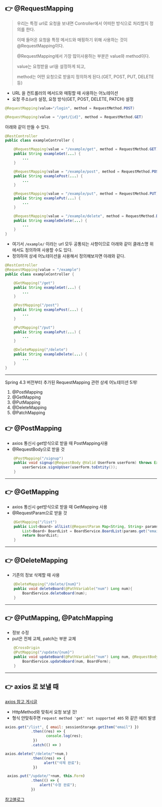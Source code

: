 

## 👉 @RequestMapping

> 우리는 특정 url로 요청을 보내면 Controller에서 어떠한 방식으로 처리할지 정의를 한다.
>
> 이때 들어온 요청을 특정 메서드와 매핑하기 위해 사용하는 것이 @RequestMapping이다.
>
> @RequestMapping에서 가장 많이사용하는 부분은 value와 method이다.
>
> value는 요청받을 url을 설정하게 되고, 
>
> method는 어떤 요청으로 받을지 정의하게 된다.(GET, POST, PUT, DELETE 등)

- URL 을 컨트롤러의 메서드와 매핑할 때 사용하는 어노테이션
- 요청 주소(url) 설정, 요청 방식(GET, POST, DELETE, PATCH) 설정

``` java
@RequestMapping(value="/login", method = RequestMethod.POST)

@RequestMapping(value = "/get/{id}", method = RequestMethod.GET)
```



아래와 같이 만들 수 있다.

``` java
@RestController
public class exampleController {

    @RequestMapping(value = "/example/get", method = RequestMethod.GET)
    public String exampleGet(...) {
        ...
    }

    @RequestMapping(value = "/example/post", method = RequestMethod.POST)
    public String examplePost(...) {
        ...
    }

    @RequestMapping(value = "/example/put", method = RequestMethod.PUT)
    public String examplePut(...) {
        ...
    }

    @RequestMapping(value = "/example/delete", method = RequestMethod.DELETE)
    public String exampleDelete(...) {
        ...
    }
}
```

- 여기서 `/example/` 이라는 url 모두 공통되는 사항이므로 아래와 같이 클래스명 위에서도 정의하여 사용할 수도 있다.
- 정의하여 상세 어노테이션을 사용해서 정의해보자면 아래와 같다.

``` java
@RestController
@RequestMapping(value = "/example")
public class exampleController {

    @GetMapping("/get")
    public String exampleGet(...) {
        ...
    }

    @PostMapping("/post")
    public String examplePost(...) {
        ...
    }

    @PutMapping("/put")
    public String examplePut(...) {
        ...
    }

    @DeleteMapping("/delete")
    public String exampleDelete(...) {
        ...
    }
}
```



***

Spring 4.3 버전부터 추가된 RequestMapping 관련 상세 어노테이션 5개!

1. @PostMapping
2. @GetMapping
3. @PutMapping
4. @DeleteMapping
5. @PatchMapping



## 👉 @PostMapping

-  axios 통신시 get방식으로 받을 때 PostMapping사용
-  @RequestBody으로 받을 것

``` java
    @PostMapping("/signup")
    public void signup(@RequestBody @Valid UserForm userForm) throws Exception{
        userService.signUpUser(userForm.toEntity());
    }
```



***

## 👉 @GetMapping

- axios 통신시 get방식으로 받을 때 GetMapping 사용
- @RequestParam으로 받을 것

```java
    @GetMapping("/list")
    public List<Board> allList(@RequestParam Map<String, String> params){
        List<Board> BoardList = BoardService.BoardList(params.get("email"));
        return BoardList;
    }
```



***

## 👉 @DeleteMapping

- 기존의 정보 삭제할 때 사용

```java
    @DeleteMapping("/delete/{num}")
    public void deleteBoard(@PathVariable("num") Long num){
        BoardService.deleteBoard(num);
    }
```



***



## 👉 @PutMapping, @PatchMapping

- 정보 수정
- put은 전체 교체, patch는 부분 교체

```java
	@CrossOrigin
    @PutMapping("/update/{num}")
    public void updateBoard(@PathVariable("num") Long num, @RequestBody BoardForm BoardForm) throws Exception {
        BoardService.updateBoard(num, BoardForm);
    }
```





***

## 👉 axios 로 보낼 때

[axios 참고 게시글](https://wonny.kim/26)

- HttpMethod와 맞춰서 요청 보낼 것!
- 형식 안맞춰주면 `request method 'get' not supported 405` 와 같은 에러 발생


```javascript
axios.get("/list", { email: sessionStorage.getItem("email") })
            .then((res) => {
                   console.log(res);
             })
			.catch(() => )
```

```javascript
axios.delete("/delete/"+num,)
            .then((res) => {
                  alert("삭제 완료");
             })
```

```javascript
 axios.put("/update/"+num, this.Form)
            .then(() => {
                alert("수정 완료");
            })
```



[참고블로그](https://mungto.tistory.com/436)